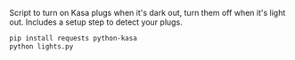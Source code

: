 Script to turn on Kasa plugs when it's dark out, turn them off when it's light out. Includes a setup step to detect your plugs.

```sh
pip install requests python-kasa
python lights.py
```